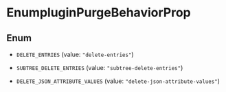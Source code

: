 

# EnumpluginPurgeBehaviorProp

## Enum


* `DELETE_ENTRIES` (value: `"delete-entries"`)

* `SUBTREE_DELETE_ENTRIES` (value: `"subtree-delete-entries"`)

* `DELETE_JSON_ATTRIBUTE_VALUES` (value: `"delete-json-attribute-values"`)



